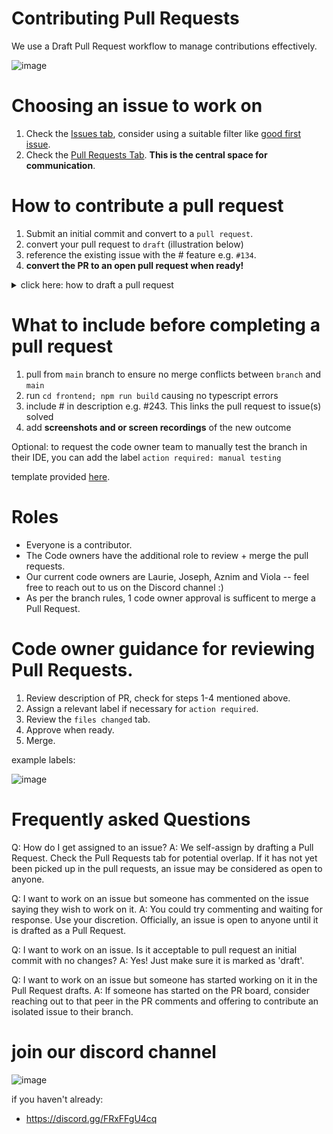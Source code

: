# Contributing Pull Requests

We use a Draft Pull Request workflow to manage contributions effectively.

![image](https://github.com/user-attachments/assets/f8063ac8-6021-4ed0-82aa-1bf424fc1923)

# Choosing an issue to work on

1. Check the [Issues tab](https://github.com/lmcrean/dottie/issues), consider using a suitable filter like [good first issue](https://github.com/lmcrean/dottie/issues?q=is%3Aissue%20state%3Aopen%20label%3A%22good%20first%20issue%22).
2. Check the [Pull Requests Tab](https://github.com/lmcrean/dottie/pulls). **This is the central space for communication**.

# How to contribute a pull request

1. Submit an initial commit and convert to a `pull request`.
3. convert your pull request to `draft` (illustration below)
4. reference the existing issue with the # feature e.g. `#134`.
5. **convert the PR to an open pull request when ready!**

<details>
<summary>
  click here: how to draft a pull request
</summary>

  ![image](https://github.com/user-attachments/assets/50c77f47-aa35-4da3-b990-f4d7f50032a9)

</details>



# What to include before completing a pull request

1. pull from `main` branch to ensure no merge conflicts between `branch` and `main`
2. run `cd frontend; npm run build` causing no typescript errors
3. include # in description e.g. #243. This links the pull request to issue(s) solved
4. add **screenshots and or screen recordings** of the new outcome

Optional: to request the code owner team to manually test the branch in their IDE, you can add the label `action required: manual testing`

template provided [here](/pull_request_template.md).

# Roles

- Everyone is a contributor.
- The Code owners have the additional role to review + merge the pull requests.
- Our current code owners are Laurie, Joseph, Aznim and Viola -- feel free to reach out to us on the Discord channel :)
- As per the branch rules, 1 code owner approval is sufficent to merge a Pull Request.

# Code owner guidance for reviewing Pull Requests.

1. Review description of PR, check for steps 1-4 mentioned above.
2. Assign a relevant label if necessary for `action required`.
3. Review the `files changed` tab.
5. Approve when ready.
6. Merge.

example labels:

![image](https://github.com/user-attachments/assets/094c94b7-ed90-4211-997b-116dc70ba3fa)

# Frequently asked Questions

Q: How do I get assigned to an issue?
A: We self-assign by drafting a Pull Request. Check the Pull Requests tab for potential overlap. If it has not yet been picked up in the pull requests, an issue may be considered as open to anyone. 

Q: I want to work on an issue but someone has commented on the issue saying they wish to work on it.
A: You could try commenting and waiting for response. Use your discretion. Officially, an issue is open to anyone until it is drafted as a Pull Request.

Q: I want to work on an issue. Is it acceptable to pull request an initial commit with no changes?
A: Yes! Just make sure it is marked as 'draft'.

Q: I want to work on an issue but someone has started working on it in the Pull Request drafts.
A: If someone has started on the PR board, consider reaching out to that peer in the PR comments and offering to contribute an isolated issue to their branch.

# join our discord channel 

![image](https://github.com/user-attachments/assets/a48395c9-d892-440b-9882-537a16f8531e)

if you haven't already:
- https://discord.gg/FRxFFgU4cq
